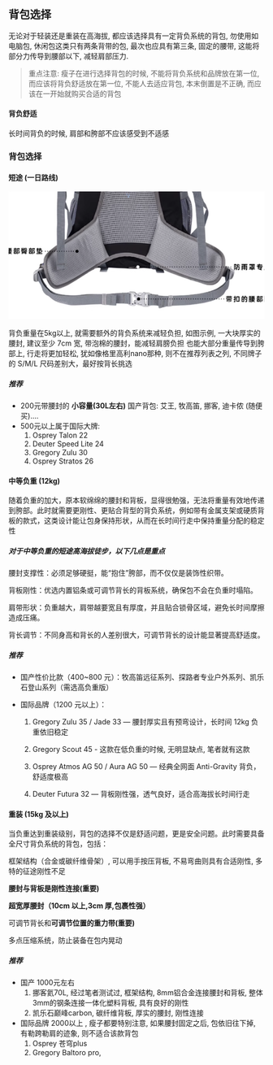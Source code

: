 ## 背包选择
无论对于轻装还是重装在高海拔, 都应该选择具有一定背负系统的背包, 勿使用如电脑包, 休闲包这类只有两条背带的包, 最次也应具有第三条, 固定的腰带, 这能将部分力传导到腰部以下, 减轻肩部压力.

> 重点注意: 瘦子在进行选择背包的时候, 不能将背负系统和品牌放在第一位, 而应该将背负舒适放在第一位, 不能人去适应背包, 本末倒置是不正确, 而应该在一开始就购买合适的背包
#### 背负舒适
长时间背负的时候, 肩部和胯部不应该感受到不适感
### 背包选择

#### 短途 (一日路线)
![alt text](image.png)

背负重量在5kg以上, 就需要额外的背负系统来减轻负担, 如图示例, 一大块厚实的腰封, 建议至少 7cm 宽, 带泡棉的腰封，能减轻肩膀负担 也能大部分重量传导到胯部上, 行走将更加轻松, 犹如像格里高利nano那种, 则不在推荐列表之列, 不同牌子的 S/M/L 尺码差别大，最好按背长挑选 
##### 推荐
* 200元带腰封的 **小容量(30L左右)** 国产背包: 艾王, 牧高笛, 挪客, 迪卡侬 (随便买)....
* 500元以上属于国际大牌: 
    1. Osprey Talon 22
    2. Deuter Speed Lite 24
    3. Gregory Zulu 30
    4. Osprey Stratos 26

#### 中等负重 (12kg)
随着负重的加大，原本软绵绵的腰封和背板，显得很勉强，无法将重量有效地传递到胯部。此时就需要更刚性、更贴合背型的背负系统，例如带有金属支架或硬质背板的款式，这类设计能让包身保持形状，从而在长时间行走中保持重量分配的稳定性
##### 对于中等负重的短途高海拔徒步，以下几点是重点

腰封支撑性：必须足够硬挺，能“抱住”胯部，而不仅仅是装饰性织带。

背板刚性：优选内置铝条或可调节背长的背板系统，确保包不会在负重时塌陷。

肩带形状：负重越大，肩带越要宽且有厚度，并且贴合锁骨区域，避免长时间摩擦造成压痛。

背长调节：不同身高和背长的人差别很大，可调节背长的设计能显著提高舒适度。
##### 推荐
* 国产性价比款（400~800 元）：牧高笛远征系列、探路者专业户外系列、凯乐石登山系列（需选高负重版）

* 国际品牌（1200 元以上）：

    1. Gregory Zulu 35 / Jade 33 — 腰封厚实且有预弯设计，长时间 12kg 负重依旧稳定
    2. Gregory Scout 45 - 这款在低负重的时候, 无明显缺点, 笔者就有这款

    3. Osprey Atmos AG 50 / Aura AG 50 — 经典全网面 Anti-Gravity 背负，舒适度极高

    4. Deuter Futura 32 — 背板刚性强，透气良好，适合高海拔长时间行走


#### 重装 (15kg 及以上)
当负重达到重装级别，背包的选择不仅是舒适问题，更是安全问题。此时需要具备全尺寸背负系统的背包，包括：

框架结构（合金或碳纤维骨架）, 可以用手按压背板, 不易弯曲则具有合适刚性, 多特的征途刚性不足

**腰封与背板是刚性连接(重要)**

**超宽厚腰封（10cm 以上,3cm 厚,包裹性强）**

可调节背长和**可调节位置的重力带(重要)**

多点压缩系统，防止装备在包内晃动

##### 推荐
* 国产 1000元左右
    1. 挪客氦70L, 经过笔者测试过, 框架结构, 8mm铝合金连接腰封和背板, 整体3mm的钢条连接一体化塑料背板, 具有良好的刚性
    2. 凯乐石巅峰carbon, 碳纤维背板, 厚实的腰封, 刚性连接
* 国际品牌 2000以上 , 瘦子都要特别注意, 如果腰封固定之后, 包依旧往下掉, 有勒跨勒肩的迹象, 则不适合该款背包
    1. Osprey 苍穹plus
    2. Gregory Baltoro pro,
